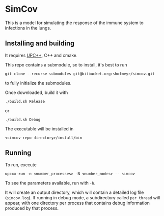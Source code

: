 # SimCov #

This is a model for simulating the response of the immune system to infections in the lungs.

## Installing and building

It requires [UPC++](https://bitbucket.org/berkeleylab/upcxx/wiki/Home), C++ and cmake.

This repo contains a submodule, so to install, it's best to run

`git clone --recurse-submodules git@bitbucket.org:shofmeyr/simcov.git`

to fully initialize the submodules.

Once downloaded, build it with

`./build.sh Release` 

or 

`./build.sh Debug`

The executable will be installed in 

`<simcov-repo-directory>/install/bin`

## Running

To run, execute 

`upcxx-run -n <number_processes> -N <number_nodes> -- simcov`

To see the parameters available, run with `-h`.

It will create an output directory, which will contain a detailed log file (`simcov.log`). If running in debug mode, a subdirectory
called `per_thread` will appear, with one directory per process that contains debug information produced by that process.


